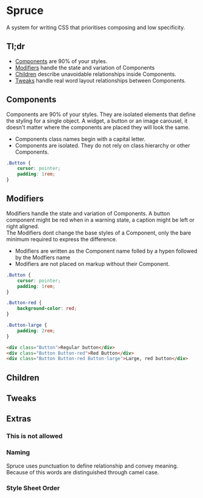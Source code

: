 # Spruce

A system for writing CSS that prioritises composing and low specificity.

## Tl;dr
* [Components] are 90% of your styles.
* [Modifiers] handle the state and variation of Components
* [Children] describe unavoidable relationships inside Components.
* [Tweaks] handle real word layout relationships between Components.

## Components

Components are 90% of your styles.  They are isolated elements that define the styling for a single object. A widget, a button or an image carousel, it doesn't matter where the components are placed they will look the same. 

* Components class names begin with a capital letter.
* Components are isolated. They do not rely on class hierarchy or other Components. 

```scss
.Button {
    cursor: pointer;
    padding: 1rem;
}
```


## Modifiers
Modifiers handle the state and variation of Components. A button component might be red when in a warning state, a caption might be left or right aligned.  
The Modifiers dont change the base styles of a Component, only the bare minimum required to express the difference.

* Modifiers are written as the Component name folled by a hypen followed by the Modfiers name
* Modifiers are not placed on markup without their Component.

```scss
.Button {
    cursor: pointer;
    padding: 1rem;
}

.Button-red {
    background-color: red;
}

.Button-large {
    padding: 2rem;
}
```
```html
<div class="Button">Regular button</div>
<div class="Button Button-red">Red Button</div>
<div class="Button Button-red Button-large">Large, red button</div>
```



## Children
## Tweaks

## Extras
### This is not allowed
### Naming
Spruce uses punctuation to define relationship and convey meaning. Because of this words are distinguished through camel case. 

### Style Sheet Order

[Components]: #components
[Modifiers]: #modifiers
[Children]: #children
[Tweaks]: #tweaks
